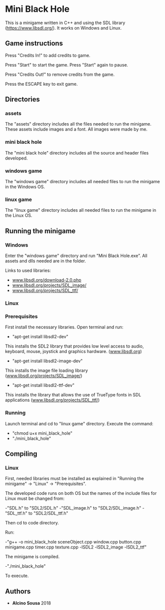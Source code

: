 # Mini Black Hole

This is a minigame written in C++ and using the SDL library (https://www.libsdl.org/). It works on Windows and Linux.

## Game instructions

Press "Credits In!" to add credits to game. 

Press "Start" to start the game. Press "Start" again to pause. 

Press "Credits Out!" to remove credits from the game. 

Press the ESCAPE key to exit game.

## Directories

### assets

The "assets" directory includes all the files needed to run the minigame. These assets include images and a font. All images were made by me.

### mini black hole 

The "mini black hole" directory includes all the source and header files developed. 

### windows game

The "windows game" directory includes all needed files to run the minigame in the Windows OS. 

### linux game

The "linux game" directory includes all needed files to run the minigame in the Linux OS.


## Running the minigame

### Windows

Enter the "windows game" directory and run "Mini Black Hole.exe". All assets and dlls needed are in the folder. 

Links to used libraries: 
- www.libsdl.org/download-2.0.php
- www.libsdl.org/projects/SDL_image/
- www.libsdl.org/projects/SDL_ttf/

### Linux

### Prerequisites

First install the necessary libraries. Open terminal and run:

- "apt-get install libsdl2-dev" 

This installs the SDL2 library that provides low level access to audio, keyboard, mouse, joystick and graphics hardware. (www.libsdl.org)

- "apt-get install libsdl2-image-dev" 

This installs the image file loading library (www.libsdl.org/projects/SDL_image/)

- "apt-get install libsdl2-ttf-dev"

This installs the library that allows the use of TrueType fonts in SDL applications (www.libsdl.org/projects/SDL_ttf/)

### Running

Launch terminal and cd to "linux game" directory. Execute the command: 

- "chmod u+x mini_black_hole"
- "./mini_black_hole"

## Compiling 

### Linux

First, needed libraries must be installed as explained in "Running the minigame" -> "Linux" -> "Prerequisites".

The developed code runs on both OS but the names of the include files for Linux must be changed from:

-"SDL.h" to "SDL2/SDL.h"
-"SDL_image.h" to "SDL2/SDL_image.h"
-"SDL_ttf.h" to "SDL2/SDL_ttf.h"

Then cd to code directory. 

Run:

-"g++ -o mini_black_hole sceneObject.cpp window.cpp button.cpp minigame.cpp timer.cpp texture.cpp -lSDL2 -lSDL2_image -lSDL2_ttf"

The minigame is compiled.

-"./mini_black_hole"

To execute.


## Authors

* **Alcino Sousa** 2018


